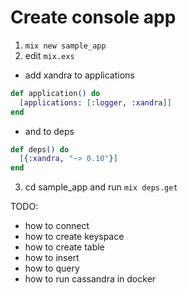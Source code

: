 # Create console app

1. `mix new sample_app`
2. edit `mix.exs` 

 - add xandra to applications
```elixir
def application() do
  [applications: [:logger, :xandra]]
end
```
 - and to deps
```elixir
def deps() do
  [{:xandra, "~> 0.10"}]
end
```
3. cd sample_app and run `mix deps.get`

TODO: 
- how to connect
- how to create keyspace
- how to create table
- how to insert 
- how to query
- how to run cassandra in docker
